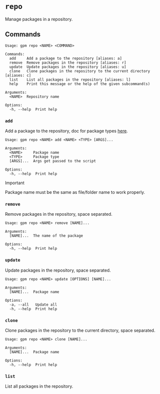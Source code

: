# `repo`

Manage packages in a repository.

## Commands

```
Usage: gpm repo <NAME> <COMMAND>

Commands:
  add     Add a package to the repository [aliases: a]
  remove  Remove packages in the repository [aliases: r]
  update  Update packages in the repository [aliases: u]
  clone   Clone packages in the repository to the current directory [aliases: c]
  list    List all packages in the repository [aliases: l]
  help    Print this message or the help of the given subcommand(s)

Arguments:
  <NAME>  Repository name

Options:
  -h, --help  Print help
```

### `add`

Add a package to the repository, doc for package types [here](./type.md).

```
Usage: gpm repo <NAME> add <NAME> <TYPE> [ARGS]...

Arguments:
  <NAME>     Package name
  <TYPE>     Package type
  [ARGS]...  Args get passed to the script

Options:
  -h, --help  Print help
```

> [!IMPORTANT]
> Package name must be the same as file/folder name to work properly.

### `remove`

Remove packages in the repository, space separated.

```
Usage: gpm repo <NAME> remove [NAME]...

Arguments:
  [NAME]...  The name of the package

Options:
  -h, --help  Print help
```

### `update`

Update packages in the repository, space separated.

```
Usage: gpm repo <NAME> update [OPTIONS] [NAME]...

Arguments:
  [NAME]...  Package name

Options:
  -a, --all   Update all
  -h, --help  Print help
```

### `clone`

Clone packages in the repository to the current directory, space separated.

```
Usage: gpm repo <NAME> clone [NAME]...

Arguments:
  [NAME]...  Package name

Options:
  -h, --help  Print help
```

### `list`

List all packages in the repository.
